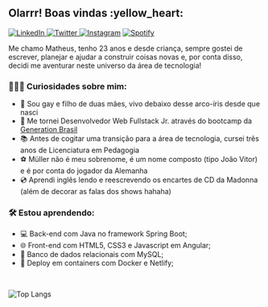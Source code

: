 <h2> Olarrr! Boas vindas :yellow_heart: </h2>

<a href="https://www.linkedin.com/in/matheuxmuller/" target="_blank"><img src="https://img.shields.io/badge/LinkedIn-%230077B5.svg?&style=flat-square&logo=linkedin&logoColor=white" alt="LinkedIn"> </a>
<a href="https://twitter.com/matheuxmuller" target="_blank"><img src="https://img.shields.io/badge/-Twitter-1da1f2?style=flat-square&labelColor=1da1f2&logo=twitter&logoColor=white" alt="Twitter"> </a>
<a href="https://www.instagram.com/matheuxmuller/" target="_blank"><img src="https://img.shields.io/badge/Instagram-%23E4405F.svg?&style=flat-square&logo=instagram&logoColor=white" alt="Instagram" ></a>
<a href="https://open.spotify.com/user/1g0xg7pfxk1kaspgr1nwbknxr?si=W3W9xfBlRZiC5nq0Tivj6w" target="_blank"><img src="https://img.shields.io/badge/-Spotify-00FF7F?style=flat-square&labelColor=00FF7F&logo=spotify&logoColor=white" alt="Spotify"> </a>


<p> Me chamo Matheus, tenho 23 anos e desde criança, sempre gostei de escrever, planejar e ajudar a construir coisas novas e, por conta disso, decidi me aventurar neste universo da área de tecnologia! </p>

<h3>👨🏻‍💻 Curiosidades sobre mim: </h3>

- :rainbow: Sou gay e filho de duas mães, vivo debaixo desse arco-íris desde que nasci
- :seedling: Me tornei Desenvolvedor Web Fullstack Jr. através do bootcamp da [Generation Brasil](https://brazil.generation.org/)
- :books: Antes de cogitar uma transição para a área de tecnologia, cursei três anos de Licenciatura em Pedagogia 
- :soccer: Müller não é meu sobrenome, é um nome composto (tipo João Vitor) e é por conta do jogador da Alemanha
- :cd: Aprendi inglês lendo e reescrevendo os encartes de CD da Madonna (além de decorar as falas dos shows hahaha)

<h3>🛠 Estou aprendendo: </h3>

- :computer: Back-end com Java no framework Spring Boot;
- :globe_with_meridians: Front-end com HTML5, CSS3 e Javascript em Angular;
- :floppy_disk: Banco de dados relacionais com MySQL;
- :whale: Deploy em containers com Docker e Netlify;


<br>

![Top Langs](https://github-readme-stats.vercel.app/api/top-langs/?username=matheuxmuller&layout=compact&theme=buefy)
